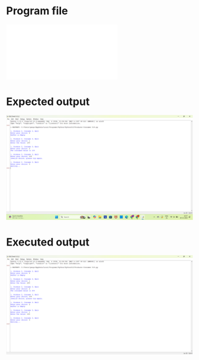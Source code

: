 # Program file
![Producer-Consumer 518.py](Producer-Consumer518.py)

# Expected output
![ExpectedOutput](ExpectedOutput.png)

# Executed output
![ExecutedOutput](ExecutedOutput.png)


